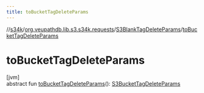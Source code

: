 ```yaml
---
title: toBucketTagDeleteParams
---
```

//[s34k](../../../index.html)/[org.veupathdb.lib.s3.s34k.requests](../index.html)/[S3BlankTagDeleteParams](index.html)/[toBucketTagDeleteParams](to-bucket-tag-delete-params.html)



# toBucketTagDeleteParams



[jvm]\
abstract fun [toBucketTagDeleteParams](to-bucket-tag-delete-params.html)(): [S3BucketTagDeleteParams](../../org.veupathdb.lib.s3.s34k.requests.bucket/-s3-bucket-tag-delete-params/index.html)




